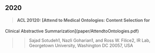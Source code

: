 ## 2020
>#### ACL 20120: [Attend to Medical Ontologies: Content Selection for
Clinical Abstractive Summarization](paper/AttendtoOntologies.pdf)
>
>> Sajad Sotudeh1, Nazli Goharian1, and Ross W. Filice2, IR Lab, Georgetown University, Washington DC 20057, USA
